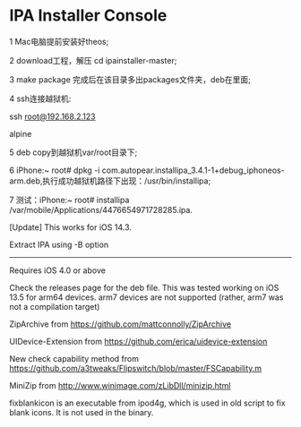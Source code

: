 IPA Installer Console
=============

1 Mac电脑提前安装好theos;  

2 download工程，解压 cd ipainstaller-master;  

3 make package 完成后在该目录多出packages文件夹，deb在里面;  

4 ssh连接越狱机:  

ssh root@192.168.2.123   

alpine  

5 deb copy到越狱机var/root目录下;  

6 iPhone:~ root# dpkg -i com.autopear.installipa_3.4.1-1+debug_iphoneos-arm.deb,执行成功越狱机路径下出现：/usr/bin/installipa;  

7 测试：iPhone:~ root# installipa /var/mobile/Applications/4476654971728285.ipa.





[Update] This works for iOS 14.3.

Extract IPA using -B option

-----------------------------------
Requires iOS 4.0 or above

Check the releases page for the deb file. This was tested working on iOS 13.5 for arm64 devices.
arm7 devices are not supported (rather, arm7 was not a compilation target)

ZipArchive from https://github.com/mattconnolly/ZipArchive

UIDevice-Extension from https://github.com/erica/uidevice-extension

New check capability method from https://github.com/a3tweaks/Flipswitch/blob/master/FSCapability.m

MiniZip from http://www.winimage.com/zLibDll/minizip.html

fixblankicon is an executable from ipod4g, which is used in old script to fix blank icons. It is not used in the binary.

